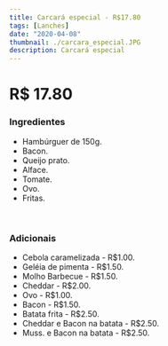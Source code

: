 ```yaml
---
title: Carcará especial - R$17.80
tags: [Lanches]
date: "2020-04-08"
thumbnail: ./carcara_especial.JPG
description: Carcará especial
---
```


# R$ 17.80

<h3 id="unordered">
<strong>
<strong>Ingredientes</strong>
</strong>
</h3>
<ul>
    <li>Hambúrguer de 150g.</li>
    <li>Bacon.</li>
    <li>Queijo prato.</li>
    <li>Alface.</li>
    <li>Tomate.</li>
    <li>Ovo.</li>
    <li>Fritas.</li>
</ul>

<br />

<h3>
<strong>
<strong>Adicionais</strong>
</strong>
</h3>
<ul>
    <li>Cebola caramelizada - R$1.00.</li>
    <li>Geléia de pimenta - R$1.50.</li>
    <li>Molho Barbecue - R$1.50.</li>
    <li>Cheddar - R$2.00.</li>
    <li>Ovo - R$1.00.</li>
    <li>Bacon - R$1.50.</li>
    <li>Batata frita - R$2.50.</li>
    <li>Cheddar e Bacon na batata - R$2.50.</li>
    <li>Muss. e Bacon na batata - R$2.50.</li>
</ul>